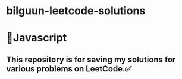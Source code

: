 # bilguun-leetcode-solutions
# 🔰Javascript
## This repository is for saving my solutions for various problems on LeetCode.✅

